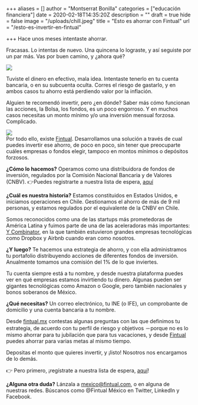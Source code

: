 +++
aliases = []
author = "Montserrat Bonilla"
categories = ["educación financiera"]
date = 2020-02-18T14:35:20Z
description = ""
draft = true
hide = false
image = "/uploads/chill.jpeg"
title = "Esto es ahorrar con Fintual"
url = "/esto-es-invertir-en-fintual"

+++
Hace unos meses intentaste ahorrar. 

Fracasas. Lo intentas de nuevo. Una quincena lo lograste, y así seguiste por un par más. Vas por buen camino, y ¿ahora qué?

![](/uploads/harold.png)

Tuviste el dinero en efectivo, mala idea. Intentaste tenerlo en tu cuenta bancaria, o en su subcuenta oculta. Corres el riesgo de gastarlo, y en ambos casos tu ahorro está perdiendo valor por la inflación.

Alguien te recomendó invertir, pero ¿en dónde? Saber más cómo funcionan las acciones, la Bolsa, los fondos, es un poco engorroso. Y en muchos casos necesitas un monto mínimo y/o una inversión mensual forzosa. Complicado.

  
![](/uploads/calculan2.gif)  
Por todo ello, existe [Fintual](https://fintual.mx/?utm_source=fintual&utm_medium=social&utm_campaign=waiting_list_mx&utm_content=-341). Desarrollamos una solución a través de cual puedes invertir ese ahorro, de poco en poco, sin tener que preocuparte cuáles empresas o fondos elegir, tampoco en montos mínimos o depósitos forzosos.

**¿Cómo lo hacemos?** Operamos como una distribuidora de fondos de inversión, regulados por la Comisión Nacional Bancaria y de Valores (CNBV). 👉Puedes registrarte a nuestra lista de espera, [aquí](https://fintual.mx/?utm_source=fintual&utm_medium=social&utm_campaign=waiting_list_mx&utm_content=-341)

**¿Cuál es nuestra historia?** Estamos constituidos en Estados Unidos, e iniciamos operaciones en Chile. Gestionamos el ahorro de más de 9 mil personas, y estamos regulados por el equivalente de la CNBV en Chile.

Somos reconocidos como una de las startups más prometedoras de América Latina y fuimos parte de una de las aceleradoras más importantes: [Y Combinator](https://www.ycombinator.com/), en la que también estuvieron grandes empresas tecnológicas como Dropbox y Airbnb cuando eran como nosotros.

**¿Y luego?** Te hacemos una estrategia de ahorro, y con ella administramos tu portafolio distribuyendo acciones de diferentes fondos de inversión. Anualmente tomamos una comisión del 1% de lo que inviertes.

Tu cuenta siempre está a tu nombre, y desde nuestra plataforma puedes ver en qué empresas estamos invirtiendo tu dinero. Algunas pueden ser gigantes tecnológicas como Amazon o Google, pero también nacionales y bonos soberanos de México.

**¿Qué necesitas?** Un correo electrónico, tu INE (o IFE), un comprobante de domicilio y una cuenta bancaria a tu nombre.

Desde [fintual.mx](https://fintual.mx/?utm_source=fintual&utm_medium=social&utm_campaign=waiting_list_mx&utm_content=-341) contestas algunas preguntas con las que definimos tu estrategia, de acuerdo con tu perfil de riesgo y objetivos －porque no es lo mismo ahorrar para tu jubilación que para tus vacaciones, y desde [Fintual](https://fintual.mx/?utm_source=fintual&utm_medium=social&utm_campaign=waiting_list_mx&utm_content=-341) puedes ahorrar para varias metas al mismo tiempo.

Depositas el monto que quieres invertir, y ¡listo! Nosotros nos encargamos de lo demás.

  
👉 Pero primero, ¡regístrate a nuestra lista de espera, [aquí](https://fintual.mx/?utm_source=fintual&utm_medium=social&utm_campaign=waiting_list_mx&utm_content=-341)!

**¿Alguna otra duda?** Lánzala a [mexico@fintual.com](mailto:mexico@fintual.com), o en alguna de nuestras redes. Búscanos como @Fintual México en Twitter, LinkedIn y Facebook.